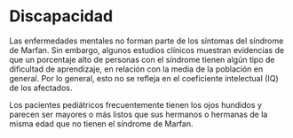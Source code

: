 # Discapacidad

Las enfermedades mentales no forman parte de los síntomas del síndrome de Marfan. Sin embargo, algunos estudios clínicos muestran evidencias de que un porcentaje alto de personas con el síndrome tienen algún tipo de dificultad de aprendizaje, en relación con la media de la población en general. Por lo general, esto no se refleja en el coeficiente intelectual \(IQ\) de los afectados.

Los pacientes pediátricos frecuentemente tienen los ojos hundidos y parecen ser mayores o más listos que sus hermanos o hermanas de la misma edad que no tienen el síndrome de Marfan.

